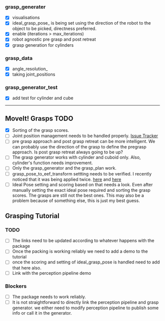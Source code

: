 ### grasp_generater
* [x] visualisations
* [x] ideal_grasp_pose_ is being set using the direction of the robot to the object to be picked, directness preferred.
* [x] enable (iterations > max_iterations)
* [x] robot agnostic pre grasp and post retreat
* [x] grasp generation for cylinders

### grasp_data
* [x] angle_resolution_
* [x] taking joint_positions

### grasp_generator_test
* [x] add test for cylinder and cube

---

## MoveIt! Grasps TODO
* [x] Sorting of the grasp scores.
* [ ] Joint position management needs to be handled properly. [Issue Tracker](https://github.com/davetcoleman/moveit_grasps/issues/7)
* [ ] pre grasp approach and post grasp retreat can be more intelligent. We can probably use the direction of the grasp to define the pregrasp approach. Is post grasp retreat always going to be up?
* [ ] The grasp generator works with cylinder and cuboid only. Also, cylinder's function needs improvement.
* [ ] Only the grasp_generator and the grasp_plan work.
* [ ] grasp_pose_to_eef_transform settting needs to be verified. I recently noticed that it was being applied twice. [here](https://github.com/Ridhwanluthra/moveit_grasps/blob/kinetic-devel/src/grasp_generator.cpp#L394) and [here](https://github.com/Ridhwanluthra/moveit_grasps/blob/kinetic-devel/src/grasp_generator.cpp#L720)
* [ ] Ideal Pose setting and scoring based on that needs a look. Even after manually setting the exact ideal pose required and sorting the grasp scores. The grasps are still not the best ones. This may also be a problem because of something else, this is just my best guess.

## Grasping Tutorial
### TODO
* [ ] The links need to be updated according to whatever happens with the package
* [ ] Once the packing is working reliably we need to add a demo to the tutorial
* [ ] once the scoring and setting of ideal_grasp_pose is handled need to add that here also.
* [ ] Link with the perception pipeline demo

### Blockers
* [ ] The package needs to work reliably.
* [ ] It is not straightforward to directly link the perception pipeline and grasp generator. we either need to modify perception pipeline to publish some info or call it in the generator.
